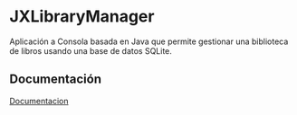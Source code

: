# JXLibraryManager
Aplicación a Consola basada en Java que permite gestionar una biblioteca de libros usando una base de datos SQLite.
## Documentación
[Documentacion](https://jesusxd88.github.io/JXLibraryManager/org/JXLibraryManager/App/package-summary.html "Documentación JavaDoc")
